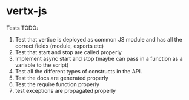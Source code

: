 vertx-js
========

Tests TODO:

1. Test that vertice is deployed as common JS module and has all the correct fields (module, exports etc)
2. Test that start and stop are called properly
3. Implement async start and stop (maybe can pass in a function as a variable to the script)
4. Test all the different types of constructs in the API.
5. Test the docs are generated properly
6. Test the require function properly
7. test exceptions are propagated properly



